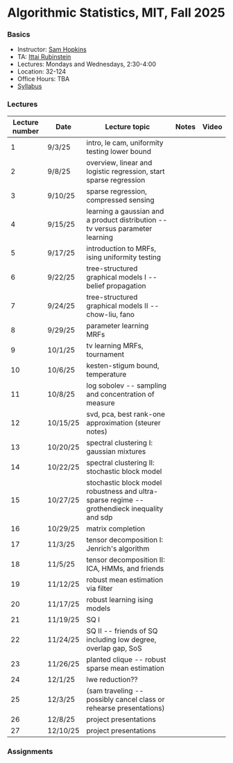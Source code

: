 # Algorithmic Statistics, MIT, Fall 2025

### Basics

- Instructor: [Sam Hopkins](https://www.samuelbhopkins.com)
- TA: [Ittai Rubinstein](https://ittairubinstein.bitbucket.io/)
- Lectures: Mondays and Wednesdays, 2:30-4:00
- Location: 32-124
- Office Hours: TBA
- [Syllabus](syllabus.pdf)

### Lectures


| Lecture number | Date     | Lecture topic                                                                                | Notes | Video |
| -------------- | -------- | -------------------------------------------------------------------------------------------- | ----- | ----- |
| 1              | 9/3/25   | intro, le cam, uniformity testing lower bound                                                |       |       |
| 2              | 9/8/25   | overview, linear and logistic regression, start sparse regression                            |       |       |
| 3              | 9/10/25  | sparse regression, compressed sensing                                                        |       |       |
| 4              | 9/15/25  | learning a gaussian and a product distribution -- tv versus parameter learning               |       |       |
| 5              | 9/17/25  | introduction to MRFs, ising uniformity testing                                               |       |       |
| 6              | 9/22/25  | tree-structured graphical models I -- belief propagation                                     |       |       |
| 7              | 9/24/25  | tree-structured graphical models II -- chow-liu, fano                                        |       |       |
| 8              | 9/29/25  | parameter learning MRFs                                                                      |       |       |
| 9              | 10/1/25  | tv learning MRFs, tournament                                                                 |       |       |
| 10             | 10/6/25  | kesten-stigum bound, temperature                                                             |       |       |
| 11             | 10/8/25  | log sobolev -- sampling and concentration of measure                                         |       |       |
| 12             | 10/15/25 | svd, pca, best rank-one approximation (steurer notes)                                        |       |       |
| 13             | 10/20/25 | spectral clustering I: gaussian mixtures                                                     |       |       |
| 14             | 10/22/25 | spectral clustering II: stochastic block model                                               |       |       |
| 15             | 10/27/25 | stochastic block model robustness and ultra-sparse regime -- grothendieck inequality and sdp |       |       |
| 16             | 10/29/25 | matrix completion                                                                            |       |       |
| 17             | 11/3/25  | tensor decomposition I: Jenrich's algorithm                                                  |       |       |
| 18             | 11/5/25  | tensor decomposition II: ICA, HMMs, and friends                                              |       |       |
| 19             | 11/12/25 | robust mean estimation via filter                                                            |       |       |
| 20             | 11/17/25 | robust learning ising models                                                                 |       |       |
| 21             | 11/19/25 | SQ I                                                                                         |       |       |
| 22             | 11/24/25 | SQ II -- friends of SQ including low degree, overlap gap, SoS                                |       |       |
| 23             | 11/26/25 | planted clique -- robust sparse mean estimation                                              |       |       |
| 24             | 12/1/25  | lwe reduction??                                                                              |       |       |
| 25             | 12/3/25  | (sam traveling -- possibly cancel class or rehearse presentations)                           |       |       |
| 26             | 12/8/25  | project presentations                                                                        |       |       |
| 27             | 12/10/25 | project presentations                                                                        |       |       |


### Assignments
